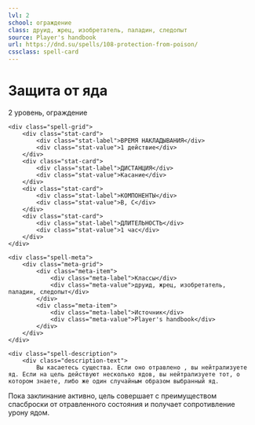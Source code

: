 ```yaml
---
lvl: 2
school: ограждение
class: друид, жрец, изобретатель, паладин, следопыт
source: Player's handbook
url: https://dnd.su/spells/108-protection-from-poison/
cssclass: spell-card
---
```


<div class="spell-container">
    <div class="spell-header">
        <h1 class="spell-name">Защита от яда</h1>
        <div class="spell-level">2 уровень, ограждение</div>
    </div>
    
    <div class="spell-grid">
        <div class="stat-card">
            <div class="stat-label">ВРЕМЯ НАКЛАДЫВАНИЯ</div>
            <div class="stat-value">1 действие</div>
        </div>
        <div class="stat-card">
            <div class="stat-label">ДИСТАНЦИЯ</div>
            <div class="stat-value">Касание</div>
        </div>
        <div class="stat-card">
            <div class="stat-label">КОМПОНЕНТЫ</div>
            <div class="stat-value">В, С</div>
        </div>
        <div class="stat-card">
            <div class="stat-label">ДЛИТЕЛЬНОСТЬ</div>
            <div class="stat-value">1 час</div>
        </div>
    </div>
    
    <div class="spell-meta">
        <div class="meta-grid">
            <div class="meta-item">
                <div class="meta-label">Классы</div>
                <div class="meta-value">друид, жрец, изобретатель, паладин, следопыт</div>
            </div>
            <div class="meta-item">
                <div class="meta-label">Источник</div>
                <div class="meta-value">Player's handbook</div>
            </div>
        </div>
    </div>
    
    <div class="spell-description">
        <div class="description-text">
            Вы касаетесь существа. Если оно отравлено , вы нейтрализуете яд. Если на цель действуют несколько ядов, вы нейтрализуете тот, о котором знаете, либо же один случайным образом выбранный яд.
Пока заклинание активно, цель совершает с преимуществом спасброски от отравленного состояния и получает сопротивление урону ядом.
        </div>
    </div>
</div>